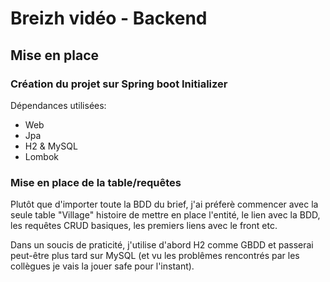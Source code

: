 # Breizh vidéo - Backend

## Mise en place

### Création du projet sur Spring boot Initializer  
Dépendances utilisées:

* Web
* Jpa
* H2 & MySQL
* Lombok

### Mise en place de la table/requêtes

Plutôt que d'importer toute la BDD du brief, 
j'ai préferè commencer avec la seule table "Village"
histoire de mettre en place l'entité, le lien avec la BDD, 
les requêtes CRUD basiques, les premiers liens avec le front etc.

Dans un soucis de praticité, j'utilise d'abord H2 comme GBDD et passerai peut-être plus tard sur MySQL (et vu les problêmes rencontrés par les collègues je vais la jouer safe pour l'instant).
